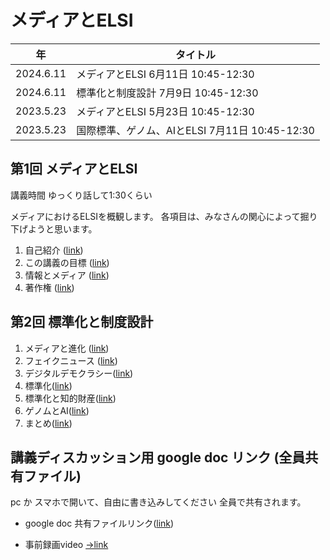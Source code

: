 # メディアとELSI
|年 | タイトル  |
| --- | --- |
| 2024.6.11 | メディアとELSI 6月11日 10:45-12:30 |
| 2024.6.11  |標準化と制度設計 7月9日 10:45-12:30 |
| 2023.5.23  |メディアとELSI 5月23日 10:45-12:30 |
| 2023.5.23 | 国際標準、ゲノム、AIとELSI 7月11日 10:45-12:30 |

## 第1回 メディアとELSI

講義時間 ゆっくり話して1:30くらい


メディアにおけるELSIを概観します。
各項目は、みなさんの関心によって掘り下げようと思います。

1. 自己紹介 ([link](01_10_self_introduction.md))
1. この講義の目標 ([link](01_20_introduction.md))
1. 情報とメディア ([link](01_30_information.md))
1. 著作権 ([link](01_40_copyright.md))

## 第2回 標準化と制度設計
1. メディアと進化 ([link](01_50_evolutional_sociology.md))
1. フェイクニュース ([link](01_60_fakenews.md))
1. デジタルデモクラシー([link](02_10_digitaldemocracy.md))
1. 標準化([link](02_20_standardization.md))
1. 標準化と知的財産([link](02_30_standard_and_ip.md))
1. ゲノムとAI([link](02_40_genomeandai.md))
1. まとめ([link](02_90_conclusion.md))


## 講義ディスカッション用 google doc リンク (全員共有ファイル)

pc か スマホで開いて、自由に書き込みしてください
全員で共有されます。
- google doc 共有ファイルリンク([link](https://docs.google.com/document/d/1hmgOeF4epq0vflLXdMDp3cc7sJl1ow9kgsXUZWptq28/edit?usp=drive_link))


- 事前録画video
[->link](https://1drv.ms/w/s!AplKFjNlsi53vu9cf5NE4EgvbFXGCw?e=wE0nO3)